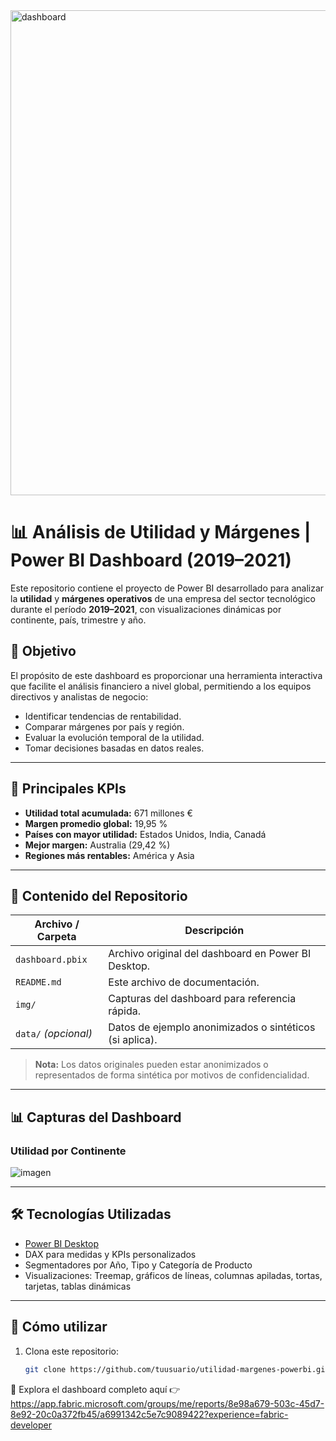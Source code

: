 <img width="776" alt="dashboard" src="https://github.com/user-attachments/assets/b4719b0f-a0c7-4ea0-9e42-b709c0b1b977" />


# 📊 Análisis de Utilidad y Márgenes | Power BI Dashboard (2019–2021)

Este repositorio contiene el proyecto de Power BI desarrollado para analizar la **utilidad** y **márgenes operativos** de una empresa del sector tecnológico durante el período **2019–2021**, con visualizaciones dinámicas por continente, país, trimestre y año.

## 🧩 Objetivo

El propósito de este dashboard es proporcionar una herramienta interactiva que facilite el análisis financiero a nivel global, permitiendo a los equipos directivos y analistas de negocio:

- Identificar tendencias de rentabilidad.
- Comparar márgenes por país y región.
- Evaluar la evolución temporal de la utilidad.
- Tomar decisiones basadas en datos reales.

---

## 📌 Principales KPIs

- **Utilidad total acumulada:** 671 millones €
- **Margen promedio global:** 19,95 %
- **Países con mayor utilidad:** Estados Unidos, India, Canadá
- **Mejor margen:** Australia (29,42 %)
- **Regiones más rentables:** América y Asia

---

## 📂 Contenido del Repositorio

| Archivo / Carpeta         | Descripción |
|---------------------------|-------------|
| `dashboard.pbix`          | Archivo original del dashboard en Power BI Desktop. |
| `README.md`               | Este archivo de documentación. |
| `img/`                    | Capturas del dashboard para referencia rápida. |
| `data/` _(opcional)_      | Datos de ejemplo anonimizados o sintéticos (si aplica). |

> **Nota:** Los datos originales pueden estar anonimizados o representados de forma sintética por motivos de confidencialidad.

---

## 📊 Capturas del Dashboard


### Utilidad por Continente
![imagen](https://github.com/user-attachments/assets/18e5ced2-26ee-492b-a4ae-a79a09f04b48)


---

## 🛠️ Tecnologías Utilizadas

- [Power BI Desktop](https://powerbi.microsoft.com/)
- DAX para medidas y KPIs personalizados
- Segmentadores por Año, Tipo y Categoría de Producto
- Visualizaciones: Treemap, gráficos de líneas, columnas apiladas, tortas, tarjetas, tablas dinámicas

---

## 🚀 Cómo utilizar

1. Clona este repositorio:
   ```bash
   git clone https://github.com/tuusuario/utilidad-margenes-powerbi.git

🔗 Explora el dashboard completo aquí 👉 https://app.fabric.microsoft.com/groups/me/reports/8e98a679-503c-45d7-8e92-20c0a372fb45/a6991342c5e7c9089422?experience=fabric-developer

